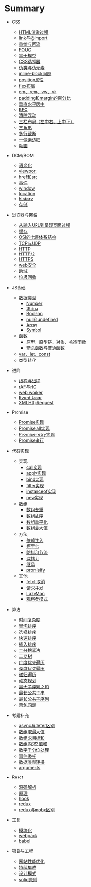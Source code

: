 # Summary
* CSS
  * [HTML渲染过程](css.md#HTML渲染过程)
  * [link与@import](css.md#link-import)
  * [重绘与回流](css.md#重绘与回流)
  * [FOUC](css.md#FOUC)
  * [盒子模型](css.md#盒子模型)
  * [CSS选择器](css.md#CSS选择器)
  * [伪类与伪元素](css.md#伪类与伪元素)
  * [inline-block间隙](css.md#inline-block间隙)
  * [position属性](css.md#position属性)
  * [flex布局](css.md#flex布局)
  * [em、rem、vw、vh](css.md#em、rem、vw、vh)
  * [padding和margin的百分比](css.md#padding和margin的百分比)
  * [垂直水平居中](css.md#垂直水平居中)
  * [BFC](css.md#BFC)
  * [清除浮动](css.md#清除浮动)
  * [三栏布局（左中右、上中下）](css.md#三栏布局（左中右、上中下）)
  * [三角形](css.md#三角形)
  * [多行截断](css.md#多行截断)
  * [一像素边框](css.md#一像素边框)
  * [动画](css.md#动画)


* DOM/BOM
  * [语义化](dom-bom.md#语义化)
  * [viewport](dom-bom.md#viewport)
  * [href和src](dom-bom.md#href和src)
  * [事件](dom-bom.md#事件)
  * [window](dom-bom.md#window)
  * [location](dom-bom.md#location)
  * [history](dom-bom.md#history)
  * [存储](dom-bom/BOM.md#存储)


* 浏览器与网络
  * [从输入URL到呈现页面过程](browser.md#从输入URL到呈现页面过程)
  * [缓存](browser.md#缓存)
  * [OSI的七层体系结构](browser.md#OSI的七层体系结构)
  * [TCP与UDP](browser.md#TCP与UDP)
  * [HTTP](browser.md#HTTP)
  * [HTTP/2](browser.md#HTTP2)
  * [HTTPS](browser.md#HTTPS)
  * [web安全](browser.md#web安全)
  * [跨域](browser.md#跨域)
  * [垃圾回收](browser.md#垃圾回收)


* JS基础
  * [数据类型](type.md#数据类型)
    * [Number](type.md#Number)
    * [String](type.md#String)
    * [Boolean](type.md#Boolean)
    * [null和undefined](type.md#null和undefined)
    * [Array](type.md#Array)
    * [Symbol](type.md#Symbol)
  * 函数
    * [原型、原型链、对象、构造函数](basis.md#原型、原型链、对象、构造函数)
    * [箭头函数与普通函数](basis.md#箭头函数与普通函数)
  * [var、let、const](basis.md#var、let、const)
  * [类型转化](basis.md#类型转化)


* 进阶
  * [线程与进程](note/advanced.md#线程与进程)
  * [rAF与rIC](note/advanced.md#rAF与rIC)
  * [web worker](note/advanced.md#web-worker)
  * [Event Loop](note/advanced.md#Event-Loop)
  * [XMLHttpRequest](note/XMLHttpRequest.md)


* Promise
  * [Promise实现](note/promise.md#Promise)
  * [Promise.all实现](note/promise.md#PromiseAll)
  * [Promise.retry实现](note/promise.md#PromiseRetry)
  * [Promise串行](note/promise.md#Promise串行)


* 代码实现
  * 实现
    * [call实现](note/solution/achieve.md#call)
    * [apply实现](note/solution/achieve.md#apply)
    * [bind实现](note/solution/achieve.md#bind)
    * [filter实现](note/solution/achieve.md#filter)
    * [instanceof实现](note/solution/achieve.md#instanceof)
    * [new实现](note/solution/achieve.md#new)
  * 数组
    * [数组去重](note/solution/array.md#数组去重)
    * [数组乱序](note/solution/array.md#数组乱序)
    * [数组扁平化](note/solution/array.md#数组扁平化)
    * [数组最大值](note/solution/array.md#数组最大值)
  * 方法
    * [依赖注入](note/solution/way.md#依赖注入)
    * [柯里化](note/solution/way.md#柯里化)
    * [防抖和节流](note/solution/way.md#防抖和节流)
    * [深拷贝](note/solution/way.md#深拷贝)
    * [继承](note/solution/way.md#继承)
    * [promisify](note/solution/way.md#promisify)
  * 其他
    * [fetch取消](note/solution/other.md#fetch取消)
    * [请求并发](note/solution/other.md#请求并发)
    * [LazyMan](note/solution/other.md#LazyMan)
    * [观察者模式](note/solution/other.md#观察者模式)


* 算法
  * [时间复杂度](note/algorithm.md#时间复杂度)
  * [冒泡排序](note/algorithm.md#冒泡排序)
  * [选择排序](note/algorithm.md#选择排序)
  * [快速排序](note/algorithm.md#快速排序)
  * [插入排序](note/algorithm.md#插入排序)
  * [二分搜索法](note/algorithm.md#二分搜索法)
  * [二叉树](note/algorithm.md#二叉树)
  * [广度优先遍历](note/algorithm.md#广度优先遍历)
  * [深度优先遍历](note/algorithm.md#深度优先遍历)
  * [递归遍历](note/algorithm.md#递归遍历)
  * [动态规划](note/algorithm.md#动态规划)
  * [最大子序列之和](note/algorithm.md#最大子序列之和)
  * [最长公共子串](note/algorithm.md#最长公共子串)
  * [最长公共子序列](note/algorithm.md#最长公共子序列)
  * [背包问题](note/algorithm.md#背包问题)


* 考题补充
  * [async与defer区别](note/problems/README.md#asyncDefer)
  * [数组取最大值](note/solution/array.md#max)
  * [数组求目标和](note/solution.md#数组内求目标和)
  * [数组内求2值和](note/solution.md#数组求2值和)
  * [数字千分位处理](note/toutiao.md#数字千分位处理)
  * [事件委托](note/toutiao.md#事件委托)
  * [数据类型转换](note/toutiao.md#数据类型转换)
  * [arguments](note/toutiao.md#arguments)


* React
  * [源码解析](note/react.md#源码解析)
  * [原理](note/react.md#原理)
  * [hook](note/react.md#hook)
  * [redux](note/redux-mobx.md#redux)
  * [redux与mobx区别](note/redux-mobx.md#redux与mobx区别)


* 工具
  * [模块化](note/build.md#模块化)
  * [webpack](note/build.md#webpack)
  * [babel](note/build.md#babel)


* 项目与工程
  * [网站性能优化](engineering.md#网站性能优化)
  * [持续集成](engineering.md#持续集成)
  * [设计模式](engineering.md#设计模式)
  * [solid原则](engineering.md#solid原则)